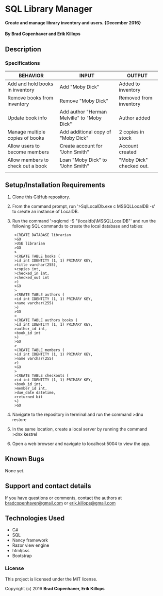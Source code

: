 # SQL Library Manager

#### Create and manage library inventory and users. {December 2016}

#### By **Brad Copenhaver and Erik Killops**

## Description


### Specifications

| BEHAVIOR                          | INPUT                                       | OUTPUT                   |
|-----------------------------------|---------------------------------------------|--------------------------|
| Add and hold books in inventory   | Add "Moby Dick"                             | Added to inventory       |
| Remove books from inventory       | Remove "Moby Dick"                          | Removed from inventory   |
| Update book info                  | Add author "Herman Melville" to "Moby Dick" | Author added             |
| Manage multiple copies of books   | Add additional copy of "Moby Dick"          | 2 copies in stock        |
| Allow users to become members     | Create account for "John Smith"             | Account created          |
| Allow members to check out a book | Loan "Moby Dick" to "John Smith"            | "Moby Dick" checked out. |
|                                   |                                             |                          |

## Setup/Installation Requirements

1. Clone this GitHub repository.
2. From the command prompt, run '>SqlLocalDb.exe c MSSQLLocalDB -s' to create an instance of LocalDB.
3. Run the command '>sqlcmd -S "(localdb)\\MSSQLLocalDB"' and run the following SQL commands to create the local database and tables:

        >CREATE DATABASE librarian
        >GO
        >USE librarian
        >GO
        >
        >CREATE TABLE books (
        >id int IDENTITY (1, 1) PRIMARY KEY,
        >title varchar(255),
        >copies int,
        >checked_in int,
        >checked_out int
        >)
        >GO
        >
        >CREATE TABLE authors (
        >id int IDENTITY (1, 1) PRIMARY KEY,
        >name varchar(255)
        >)
        >GO
        >
        >CREATE TABLE authors_books (
        >id int IDENTITY (1, 1) PRIMARY KEY,
        >author_id int,
        >book_id int
        >)
        >GO
        >
        >CREATE TABLE members (
        >id int IDENTITY (1, 1) PRIMARY KEY,
        >name varchar(255)
        >)
        >GO
        >
        >CREATE TABLE checkouts (
        >id int IDENTITY (1, 1) PRIMARY KEY,
        >book_id int,
        >member_id int,
        >due_date datetime,
        >returned bit
        >)
        >GO

4. Navigate to the repository in terminal and run the command >dnu restore
5. In the same location, create a local server by running the command >dnx kestrel
6. Open a web browser and navigate to localhost:5004 to view the app.

## Known Bugs

None yet.


## Support and contact details

If you have questions or comments, contact the authors at bradcopenhaver@gmail.com or erik.killops@gmail.com

## Technologies Used

* C#
* SQL
* Nancy framework
* Razor view engine
* html/css
* Bootstrap

### License

This project is licensed under the MIT license.

Copyright (c) 2016 **Brad Copenhaver, Erik Killops**
